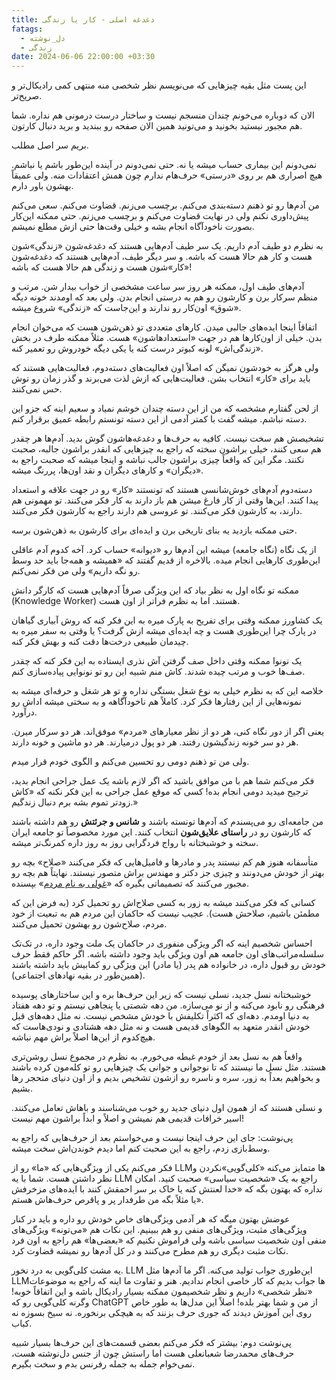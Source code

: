 ```yaml
---
title: دغدغه اصلی - کار یا زندگی
fatags:
  - دل_نوشته
  - زندگی
date: 2024-06-06 22:00:00 +03:30
---
```

این پست مثل بقیه چیزهایی که می‌نویسم نظر شخصی منه منتهی کمی رادیکال‌تر و صریح‌تر.

الان که دوباره می‌خونم چندان منسجم نیست و ساختار درست درمونی هم نداره. شما هم مجبور نیستید بخونید و می‌تونید همین‌ الان صفحه رو ببندید و برید دنبال کارتون. 

بریم سر اصل مطلب. 

نمی‌دونم این بیماری حساب میشه یا نه. حتی نمی‌دونم در آینده این‌طور باشم یا نباشم. هیچ اصراری هم بر روی «درستی» حرف‌هام ندارم چون همش اعتقادات منه. ولی عمیقاً بهشون باور دارم. 

من آدم‌ها رو تو ذهنم دسته‌بندی می‌کنم. برچسب می‌زنم. قضاوت می‌کنم. سعی می‌کنم پیش‌داوری نکنم ولی در نهایت قضاوت می‌کنم و برچسب می‌زنم. حتی ممکنه این‌کار بصورت ناخودآگاه انجام بشه و خیلی وقت‌ها حتی ازش مطلع نمیشم. 

به نظرم دو طیف آدم داریم. یک سر طیف آدم‌هایی هستند که دغدغه‌شون «زندگی»‌شون هست و کار هم حالا هست که باشه. و سر دیگر طیف، آدم‌هایی هستند که دغدغه‌شون «کار»شون هست و زندگی هم حالا هست که باشه! 

آدم‌های طیف اول، ممکنه هر روز سر ساعت مشخصی از خواب بیدار شن. مرتب و منظم سرکار برن و کارشون رو هم به درستی انجام بدن. ولی بعد که اومدند خونه دیگه «شوق» اون‌کار رو ندارند و این‌جاست که «زندگی» شروع میشه. 

اتفاقاً اینجا ایده‌های جالبی میدن. کارهای متعددی تو ذهن‌شون هست که می‌خوان انجام بدن. خیلی از اون‌کارها هم در جهت «استعدادهاشون» هست. مثلاً ممکنه طرف در بخش «زندگی‌اش» لونه کبوتر درست کنه یا یکی دیگه خودروش رو تعمیر کنه. 

ولی هرگز به خودشون نمیگن که اصلاً اون فعالیت‌های دسته‌دوم، فعالیت‌هایی هستند که باید برای «کار» انتخاب بشن. فعالیت‌هایی که ازش لذت می‌برند و گذر زمان رو توش حس نمی‌کنند. 

از لحن گفتارم مشخصه که من از این دسته چندان خوشم نمیاد و سعیم اینه که جزو این دسته نباشم. میشه گفت با کمتر آدمی از این دسته تونستم رابطه عمیق برقرار کنم. 

تشخیصش هم سخت نیست. کافیه به حرف‌ها و دغدغه‌هاشون گوش بدید. آدم‌ها هر چقدر هم سعی کنند، خیلی براشون سخته که راجع به چیزهایی که انقدر براشون جالبه، صحبت نکنند. مگر این که واقعاً چیزی براشون جالب نباشه و اینجا میشه که صحبت راجع به «دیگران» و کارهای دیگران و نقد اون‌ها، پررنگ میشه. 

دسته‌دوم آدم‌های خوش‌شانسی هستند که تونستند «کار» رو در جهت علاقه و استعداد پیدا کنند. این‌ها وقتی از کار فارغ میشن هم باز دارند به کار فکر می‌کنند. تو مهمونی هم دارند، به کارشون فکر می‌کنند. تو عروسی هم دارند راجع به کارشون فکر می‌کنند. 

حتی ممکنه بازدید یه بنای تاریخی برن و ایده‌ای برای کارشون به ذهن‌شون برسه. 

از یک نگاه (نگاه جامعه) میشه این آدم‌ها رو «دیوانه» حساب کرد. آخه کدوم آدم عاقلی این‌طوری کارهایی انجام میده. بالاخره از قدیم گفتند که «همیشه و همه‌جا باید حد وسط رو نگه داریم» ولی من فکر نمی‌کنم. 

ممکنه تو نگاه اول به نظر بیاد که این ویژگی صرفاً آدم‌هایی هست که کارگر دانش (Knowledge Worker) هستند. اما به نظرم فراتر از اون هست. 

یک کشاورز ممکنه وقتی برای تفریح به پارک میره به این فکر کنه که روش آبیاری گیاهان در پارک چرا این‌طوری هست و چه ایده‌ای میشه ازش گرفت؟ یا وقتی به سفر میره به چیدمان طبیعی درخت‌ها دقت کنه و بهش فکر کنه. 

یک نونوا ممکنه وقتی داخل صف گرفتن آش نذری ایستاده به این فکر کنه که چقدر صف‌ها خوب و مرتب چیده شدند. کاش منم شبیه این رو تو نونوایی پیاده‌سازی کنم. 

خلاصه این که به نظرم خیلی به نوع شغل بستگی نداره و تو هر شغل و حرفه‌ای میشه به نمونه‌هایی از این رفتارها فکر کرد. کاملاً هم ناخودآگاهه و به سختی میشه اداش رو درآورد. 

یعنی اگر از دور نگاه کنی، هر دو از نظر معیارهای «مردم» موفق‌‌اند. هر دو سرکار میرن. هر دو سر خونه زندگیشون رفتند. هر دو پول درمیارند. هر دو ماشین و خونه دارند. 

ولی من تو ذهنم دومی رو تحسین می‌کنم و الگوی خودم قرار میدم.

فکر می‌کنم شما هم با من موافق باشید که اگر لازم باشه یک عمل جراحی انجام بدید، ترجیح میدید دومی انجام بده! کسی که موقع عمل جراحی به این فکر نکنه که «کاش زودتر تموم بشه برم دنبال زندگیم.»  

من جامعه‌ای رو می‌پسندم که آدم‌ها تونسته‌ باشند و **شانس و جرئتش** رو هم داشته باشند که کارشون رو در **راستای علایق‌شون** انتخاب کنند. این مورد مخصوصاً تو جامعه ایران سخته و خوشبختانه با رواج فرد‌گرایی روز به روز داره کمرنگ‌تر میشه. 

متأسفانه هنوز هم کم نیستند پدر و مادرها و فامیل‌هایی که فکر می‌کنند «صلاح» بچه رو بهتر از خودش می‌دونند و چیزی جز دکتر و مهندس براش متصور نیستند. نهایتاً هم بچه رو مجبور می‌کنند که تصمیماتی بگیره که «[غولی به نام مردم](https://mrshabanali.com/%D8%AF%D8%B3%D8%AA%D9%88%D8%B1%D8%A7%D9%84%D8%B9%D9%85%D9%84-%D9%85%D9%88%D8%A7%D8%AC%D9%87%D9%87-%D8%A8%D8%A7-%D8%BA%D9%88%D9%84%DB%8C-%D8%A8%D9%87-%D9%86%D8%A7%D9%85-%D9%85%D8%B1%D8%AF%D9%85/)» بپسنده. 

کسانی که فکر می‌کنند میشه به زور به کسی صلاح‌اش رو تحمیل کرد (به فرض این که مطمئن باشیم، صلاحش هست). عجیب نیست که حاکمان این مردم هم به تبعیت از خود مردم، صلاح‌شون رو بهشون تحمیل می‌کنند. 

احساس شخصیم اینه که اگر ویژگی‌ منفوری در حاکمان یک ملت وجود داره، در تک‌تک سلسله‌مراتب‌های اون جامعه هم اون ویژگی باید وجود داشته باشه. اگر حاکم فقط حرف خودش رو قبول داره، در خانواده‌ هم پدر (یا مادر) این ویژگی رو کمابیش باید داشته باشند (همین‌طور در بقیه نهادهای اجتماعی).

خوشبختانه نسل جدید، نسلی نیست که زیر این حرف‌ها بره و این ساختارهای پوسیده فرهنگی رو نابود می‌کنه و از نو می‌سازه. من دهه شصتی یا پنجاهی نیستم و تو دهه هفتاد به دنیا اومدم. دهه‌ای که اکثراً تکلیفش با خودش مشخص نیست. نه مثل دهه‌های قبل خودش انقدر متعهد به الگوهای قدیمی هست و نه مثل دهه هشتادی و نودی‌هاست که هیچ‌کدوم از این‌ها اصلاً براش مهم نباشه. 

واقعاً هم به نسل بعد از خودم غبطه می‌خورم. به نظرم در مجموع نسل روشن‌تری هستند. مثل نسل ما نیستند که تا نوجوانی و جوانی یک چیزهایی رو تو کله‌مون کرده باشند و بخواهیم بعداً به زور، سره و ناسره رو ازشون تشخیص بدیم و از اون دنیای متحجر رها بشیم. 

و نسلی هستند که از همون اول دنیای جدید رو خوب می‌شناسند و باهاش تعامل می‌کنند. اسیر خرافات قدیمی هم نمیشن و اصلاً و ابداً براشون مهم نیست! 

پی‌نوشت: جای این حرف اینجا نیست و می‌خواستم بعد از حرف‌هایی که راجع به وسط‌بازی زدم، راجع به این صحبت کنم اما دیدم خوندن‌اش سخت میشه. 

فکر می‌کنم یکی از ویژگی‌هایی که «ما» رو از LLMها متمایز می‌کنه «کلی‌گویی»نکردن و نظر داشتن هست. شما با یه LLM راجع به یک «شخصیت سیاسی» صحبت کنید. امکان نداره که بهتون بگه که «خدا لعنتش کنه یا خاک بر سر احمقش کنند با ایده‌های مزخرفش یا مثلاً بگه من طرفدار پر و پاقرص حرف‌هاش هستم». 

عوضش بهتون میگه که هر آدمی ویژگی‌های خاص خودش رو داره و باید در کنار ویژگی‌های مثبت، ویژگی‌های منفی رو هم ببینیم. این نکات هم «می‌تونه» ویژگی‌های منفی اون شخصیت سیاسی باشه ولی فراموش نکنیم که «بعضی‌ها» هم راجع به اون فرد نکات مثبت دیگری رو هم مطرح می‌کنند و در کل آدم‌ها رو نمیشه قضاوت کرد. 

یه مشت کلی‌گویی به درد نخور. LLM این‌طوری جواب تولید می‌کنه. اگر ما آدم‌ها مثل LLMها جواب بدیم که کار خاصی انجام ندادیم. هنر و تفاوت ما اینه که راجع به موضوعات «نظر شخصی» داریم و نظر شخصیمون ممکنه بسیار رادیکال باشه و این اتفاقاً خوبه! وگرنه کلی‌گویی رو که ChatGPT از من و شما بهتر بلده! اصلاً این مدل‌ها به طور خاص روی این آموزش دیدند که جوری حرف بزنند که به هیچکی برنخوره. نه سیخ بسوزه نه کباب. 

پی‌نوشت دوم: بیشتر که فکر می‌کنم بعضی قسمت‌های این حرف‌ها بسیار شبیه حرف‌های محمدرضا شعبانعلی هست اما راستش چون از جنس دل‌نوشته هست، نمی‌خوام جمله به جمله رفرنس بدم و سخت بگیرم. 